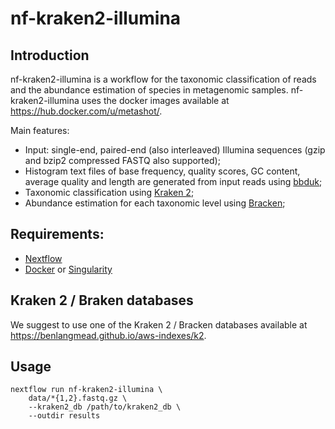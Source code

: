 # nf-kraken2-illumina

## Introduction
nf-kraken2-illumina is a workflow for the taxonomic classification of reads and
the abundance estimation of species in metagenomic samples. nf-kraken2-illumina
uses the docker images available at https://hub.docker.com/u/metashot/.

Main features:

- Input: single-end, paired-end (also interleaved) Illumina sequences (gzip
  and bzip2 compressed FASTQ also supported);
- Histogram text files of base frequency, quality scores, GC content, average
  quality and length are generated from input reads using
  [bbduk](https://jgi.doe.gov/data-and-tools/bbtools/bb-tools-user-guide/bbduk-guide/);
- Taxonomic classification using 
  [Kraken 2](http://ccb.jhu.edu/software/kraken2/index.shtml);
- Abundance estimation for each taxonomic level using
  [Bracken](http://ccb.jhu.edu/software/bracken/index.shtml);

## Requirements:

- [Nextflow](https://www.nextflow.io/)  
- [Docker](https://www.docker.com/) or [Singularity](https://singularity.lbl.gov/) 

## Kraken 2 / Braken databases
We suggest to use one of the Kraken 2 / Bracken databases available at 
https://benlangmead.github.io/aws-indexes/k2.

## Usage

    nextflow run nf-kraken2-illumina \
        data/*{1,2}.fastq.gz \
        --kraken2_db /path/to/kraken2_db \
        --outdir results

##